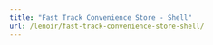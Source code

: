 ```yaml
---
title: "Fast Track Convenience Store - Shell"
url: /lenoir/fast-track-convenience-store-shell/
---
```

